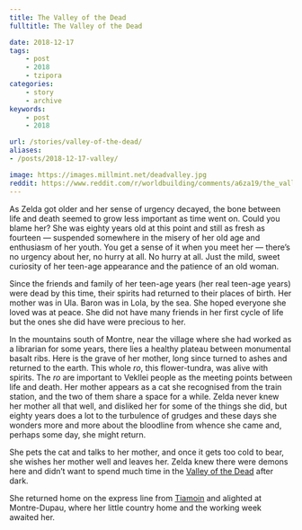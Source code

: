 ```yaml
---
title: The Valley of the Dead
fulltitle: The Valley of the Dead

date: 2018-12-17
tags:
    - post
    - 2018
    - tzipora
categories:
    - story
    - archive
keywords:
    - post
    - 2018

url: /stories/valley-of-the-dead/
aliases:
- /posts/2018-12-17-valley/

image: https://images.millmint.net/deadvalley.jpg
reddit: https://www.reddit.com/r/worldbuilding/comments/a6za19/the_valley_of_the_dead/
---
```


As Zelda got older and her sense of urgency decayed, the bone between life and death seemed to grow less important as time went on. Could you blame her? She was eighty years old at this point and still as fresh as fourteen — suspended somewhere in the misery of her old age and enthusiasm of her youth. You get a sense of it when you meet her — there’s no urgency about her, no hurry at all. No hurry at all. Just the mild, sweet curiosity of her teen-age appearance and the patience of an old woman.

Since the friends and family of her teen-age years (her real teen-age years) were dead by this time, their spirits had returned to their places of birth. Her mother was in Ula. Baron was in Lola, by the sea. She hoped everyone she loved was at peace. She did not have many friends in her first cycle of life but the ones she did have were precious to her.

In the mountains south of Montre, near the village where she had worked as a librarian for some years, there lies a healthy plateau between monumental basalt ribs. Here is the grave of her mother, long since turned to ashes and returned to the earth. This whole *ro*, this flower-tundra, was alive with spirits. The *ro* are important to Vekllei people as the meeting points between life and death. Her mother appears as a cat she recognised from the train station, and the two of them share a space for a while. Zelda never knew her mother all that well, and disliked her for some of the things she did, but eighty years does a lot to the turbulence of grudges and these days she wonders more and more about the bloodline from whence she came and, perhaps some day, she might return.

She pets the cat and talks to her mother, and once it gets too cold to bear, she wishes her mother well and leaves her. Zelda knew there were demons here and didn’t want to spend much time in the [Valley of the Dead](/factbook/landscape/boroughs/ou/#valley-of-the-dead) after dark.

She returned home on the express line from [Tiamoin](/factbook/landscape/boroughs/ou/) and alighted at Montre-Dupau, where her little country home and the working week awaited her.
